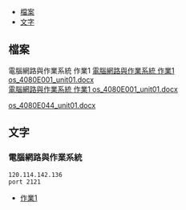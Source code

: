 - [檔案](#檔案)
- [文字](#文字)
## 檔案
電腦網路與作業系統 作業1
[電腦網路與作業系統 作業1 os_4080E001_unit01.docx](https://github.com/s108000389/File-temporary-storage/files/8137930/1.os_4080E001_unit01.docx)  
[電腦網路與作業系統 作業1 os_4080E001_unit01.docx](https://github.com/s108000389/File-temporary-storage/files/8137957/1.os_4080E001_unit01.docx)


[os_4080E044_unit01.docx](https://github.com/s108000389/File-temporary-storage/files/8138222/os_4080E044_unit01.docx)


## 文字
### 電腦網路與作業系統
```
120.114.142.136
port 2121

```
- [作業1](https://dic.vbird.tw/operating_system/2020unit01.php)

